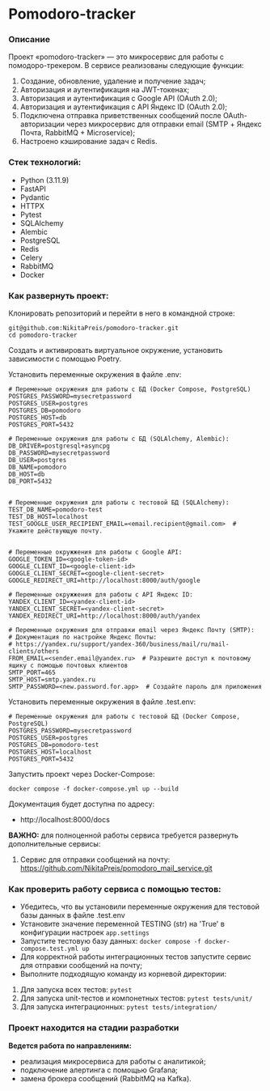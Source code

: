 # Pomodoro-tracker

### Описание

Проект «pomodoro-tracker» — это микросервис для работы с помодоро-трекером.
В сервисе реализованы следующие функции:
1. Создание, обновление, удаление и получение задач;
2. Авторизация и аутентификация на JWT-токенах;
3. Авторизация и аутентификация с Google API (OAuth 2.0);
4. Авторизация и аутентификация с API Яндекс ID (OAuth 2.0);
5. Подключена отправка приветственных сообщений после OAuth-авторизации через микросервис для отправки email (SMTP + Яндекс Почта, RabbitMQ + Microservice);
6. Настроено кэширование задач с Redis.

### Стек технологий:

* Python (3.11.9)
* FastAPI
* Pydantic
* HTTPX
* Pytest
* SQLAlchemy
* Alembic
* PostgreSQL
* Redis
* Celery
* RabbitMQ
* Docker

### Как развернуть проект:

Клонировать репозиторий и перейти в него в командной строке:
```
git@github.com:NikitaPreis/pomodoro-tracker.git
cd pomodoro-tracker
```

Создать и активировать виртуальное окружение, установить зависимости с помощью Poetry.

Установить переменные окружения в файле .env:
```
# Переменные окружения для работы с БД (Docker Compose, PostgreSQL)
POSTGRES_PASSWORD=mysecretpassword
POSTGRES_USER=postgres
POSTGRES_DB=pomodoro
POSTGRES_HOST=db
POSTGRES_PORT=5432

# Переменные окружения для работы с БД (SQLAlchemy, Alembic):
DB_DRIVER=postgresql+asyncpg
DB_PASSWORD=mysecretpassword
DB_USER=postgres
DB_NAME=pomodoro
DB_HOST=db
DB_PORT=5432


# Переменные окружения для работы с тестовой БД (SQLAlchemy):
TEST_DB_NAME=pomodoro-test
TEST_DB_HOST=localhost
TEST_GOOGLE_USER_RECIPIENT_EMAIL=<email.recipient@gmail.com>  # Укажите действующую почту.


# Переменные окружжения для работы с Google API:
GOOGLE_TOKEN_ID=<google-token-id>
GOOGLE_CLIENT_ID=<google-client-id>
GOOGLE_CLIENT_SECRET=<google-client-secret>
GOOGLE_REDIRECT_URI=http://localhost:8000/auth/google

# Переменные окружжения для работы с API Яндекс ID:
YANDEX_CLIENT_ID=<yandex-client-id>
YANDEX_CLIENT_SECRET=<yandex-client-secret>
YANDEX_REDIRECT_URI=http://localhost:8000/auth/yandex

# Переменные окружения для отправки email через Яндекс Почту (SMTP):
# Документация по настройке Яндекс Почты:
# https://yandex.ru/support/yandex-360/business/mail/ru/mail-clients/others
FROM_EMAIL=<sender.email@yandex.ru>  # Разрешите доступ к почтовому ящику с помощью почтовых клиентов
SMTP_PORT=465
SMTP_HOST=smtp.yandex.ru
SMTP_PASSWORD=<new.password.for.app>  # Создайте пароль для приложения

```

Установить переменные окружения в файле .test.env:
```
# Переменные окружения для работы с тестовой БД (Docker Compose, PostgreSQL)
POSTGRES_PASSWORD=mysecretpassword
POSTGRES_USER=postgres
POSTGRES_DB=pomodoro-test
POSTGRES_HOST=localhost
POSTGRES_PORT=5432

```


Запустить проект через Docker-Compose:
```
docker compose -f docker-compose.yml up --build
```

Документация будет доступна по адресу: 

* http://localhost:8000/docs

**ВАЖНО:** для полноценной работы сервиса требуется развернуть дополнительные сервисы:
1. Сервис для отправки сообщений на почту: https://github.com/NikitaPreis/pomodoro_mail_service.git


### Как проверить работу сервиса с помощью тестов:
* Убедитесь, что вы установили переменные окружения для тестовой базы данных в файле .test.env
* Установите значение переменной TESTING (str) на 'True' в конфигурации настроек `app.settings`
* Запустите тестовую базу данных: `docker compose -f docker-compose.test.yml up`
* Для корректной работы интеграционных тестов запустите сервис для отправки сообщений на почту;
* Выполните подходящую команду из корневой директории:
1. Для запуска всех тестов: `pytest`
2. Для запуска unit-тестов и компонетных тестов: `pytest tests/unit/`
3. Для запуска интеграционных: `pytest tests/integration/`

### Проект находится на стадии разработки

**Ведется работа по направлениям:**
- реализация микросервиса для работы с аналитикой;
- подключение алертинга с помощью Grafana;
- замена брокера сообщений (RabbitMQ на Kafka).
